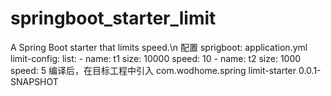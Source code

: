 # springboot_starter_limit
A Spring Boot starter that limits speed.\n
配置 
sprigboot: application.yml
limit-config:
     list:
         -
           name: t1
           size: 10000
           speed: 10
         -
            name: t2
            size: 1000
            speed: 5
 编译后，在目标工程中引入 
  <dependency>
     <groupId>com.wodhome.spring</groupId>
    <artifactId>limit-starter</artifactId>
    <version>0.0.1-SNAPSHOT</version>
  </dependency>
